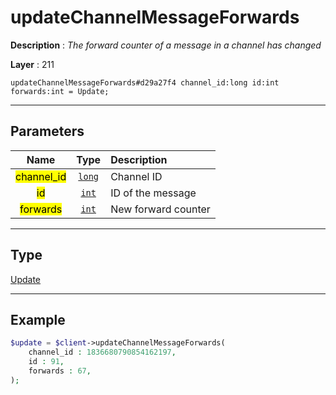# updateChannelMessageForwards

**Description** : *The forward counter of a message in a channel has changed*

**Layer** : 211

```tl
updateChannelMessageForwards#d29a27f4 channel_id:long id:int forwards:int = Update;
```

---

## Parameters

| Name | Type | Description |
| :---: | :---: | :--- |
| <mark>channel_id</mark> | [`long`](type/long) | Channel ID |
| <mark>id</mark> | [`int`](type/int) | ID of the message |
| <mark>forwards</mark> | [`int`](type/int) | New forward counter |

---

## Type

[Update](type/Update)

---

## Example

```php
$update = $client->updateChannelMessageForwards(
	channel_id : 1836680790854162197,
	id : 91,
	forwards : 67,
);
```